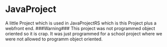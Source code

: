 # JavaProject
A little Project which is used in JavaProjectRS which is this Project plus a webfront end.
###Warning###
This project was not programmed object oriented so it is crap. It was just programmed for a school project where we were not allowed to programm object oriented.
